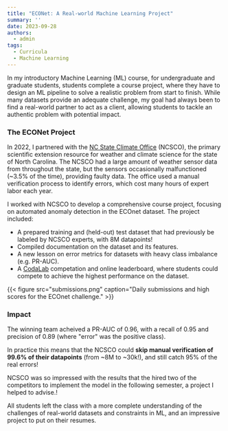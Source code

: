 ```yaml
---
title: "ECONet: A Real-world Machine Learning Project"
summary: ''
date: 2023-09-28
authors:
  - admin
tags:
  - Curricula
  - Machine Learning
---
```


In my introductory Machine Learning (ML) course, for undergraduate and graduate students, students complete a course project, where they have to design an ML pipeline to solve a realistic problem from start to finish. While many datasets provide an adequate challenge, my goal had always been to find a real-world partner to act as a client, allowing students to tackle an authentic problem with potential impact.

### The ECONet Project

In 2022, I partnered with the [NC State Climate Office](https://climate.ncsu.edu/) (NCSCO), the primary scientific extension resource for weather and climate science for the state of North Carolina. The NCSCO had a large amount of weather sensor data from throughout the state, but the sensors occasionally malfunctioned (~3.5% of the time), providing faulty data. The office used a manual verification process to identify errors, which cost many hours of expert labor each year.

I worked with NCSCO to develop a comprehensive course project, focusing on automated anomaly detection in the ECOnet dataset. The project included:
* A prepared training and (held-out) test dataset that had previously be labeled by NCSCO experts, with 8M datapoints!
* Compiled documentation on the dataset and its features.
* A new lesson on error metrics for datasets with heavy class imbalance (e.g. PR-AUC).
* A [CodaLab](https://codalab.lisn.upsaclay.fr/competitions/4076) competation and online leaderboard, where students could compete to achieve the highest performance on the dataset.

{{< figure src="submissions.png" caption="Daily submissions and high scores for the ECOnet challenge." >}}

### Impact

The winning team acheived a PR-AUC of 0.96, with a recall of 0.95 and precision of 0.89 (where "error" was the positive class).

In practice this means that the NCSCO could **skip manual verification of 99.6% of their datapoints** (from ~8M to ~30k!), and still catch 95% of the real errors!

NCSCO was so impressed with the results that the hired two of the competitors to implement the model in the following semester, a project I helped to advise.!

All students left the class with a more complete understanding of the challenges of real-world datasets and constraints in ML, and an impressive project to put on their resumes.